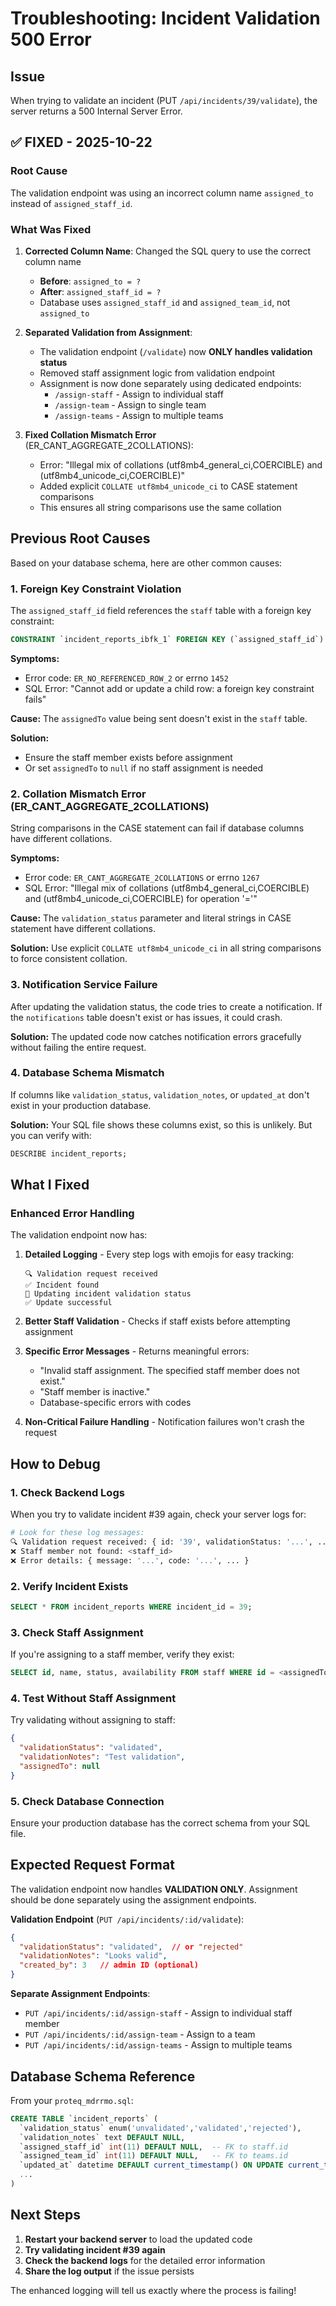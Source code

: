# Troubleshooting: Incident Validation 500 Error

## Issue
When trying to validate an incident (PUT `/api/incidents/39/validate`), the server returns a 500 Internal Server Error.

## ✅ FIXED - 2025-10-22

### Root Cause
The validation endpoint was using an incorrect column name `assigned_to` instead of `assigned_staff_id`.

### What Was Fixed

1. **Corrected Column Name**: Changed the SQL query to use the correct column name
   - **Before**: `assigned_to = ?`
   - **After**: `assigned_staff_id = ?`
   - Database uses `assigned_staff_id` and `assigned_team_id`, not `assigned_to`

2. **Separated Validation from Assignment**: 
   - The validation endpoint (`/validate`) now **ONLY handles validation status**
   - Removed staff assignment logic from validation endpoint
   - Assignment is now done separately using dedicated endpoints:
     - `/assign-staff` - Assign to individual staff
     - `/assign-team` - Assign to single team  
     - `/assign-teams` - Assign to multiple teams

3. **Fixed Collation Mismatch Error** (ER_CANT_AGGREGATE_2COLLATIONS):
   - Error: "Illegal mix of collations (utf8mb4_general_ci,COERCIBLE) and (utf8mb4_unicode_ci,COERCIBLE)"
   - Added explicit `COLLATE utf8mb4_unicode_ci` to CASE statement comparisons
   - This ensures all string comparisons use the same collation

## Previous Root Causes

Based on your database schema, here are other common causes:

### 1. **Foreign Key Constraint Violation**
The `assigned_staff_id` field references the `staff` table with a foreign key constraint:
```sql
CONSTRAINT `incident_reports_ibfk_1` FOREIGN KEY (`assigned_staff_id`) REFERENCES `staff` (`id`)
```

**Symptoms:**
- Error code: `ER_NO_REFERENCED_ROW_2` or errno `1452`
- SQL Error: "Cannot add or update a child row: a foreign key constraint fails"

**Cause:** The `assignedTo` value being sent doesn't exist in the `staff` table.

**Solution:** 
- Ensure the staff member exists before assignment
- Or set `assignedTo` to `null` if no staff assignment is needed

### 2. **Collation Mismatch Error** (ER_CANT_AGGREGATE_2COLLATIONS)
String comparisons in the CASE statement can fail if database columns have different collations.

**Symptoms:**
- Error code: `ER_CANT_AGGREGATE_2COLLATIONS` or errno `1267`
- SQL Error: "Illegal mix of collations (utf8mb4_general_ci,COERCIBLE) and (utf8mb4_unicode_ci,COERCIBLE) for operation '='"

**Cause:** The `validation_status` parameter and literal strings in CASE statement have different collations.

**Solution:** Use explicit `COLLATE utf8mb4_unicode_ci` in all string comparisons to force consistent collation.

### 3. **Notification Service Failure**
After updating the validation status, the code tries to create a notification. If the `notifications` table doesn't exist or has issues, it could crash.

**Solution:** The updated code now catches notification errors gracefully without failing the entire request.

### 4. **Database Schema Mismatch**
If columns like `validation_status`, `validation_notes`, or `updated_at` don't exist in your production database.

**Solution:** Your SQL file shows these columns exist, so this is unlikely. But you can verify with:
```sql
DESCRIBE incident_reports;
```

## What I Fixed

### Enhanced Error Handling
The validation endpoint now has:

1. **Detailed Logging** - Every step logs with emojis for easy tracking:
   ```
   🔍 Validation request received
   ✅ Incident found
   📝 Updating incident validation status
   ✅ Update successful
   ```

2. **Better Staff Validation** - Checks if staff exists before attempting assignment

3. **Specific Error Messages** - Returns meaningful errors:
   - "Invalid staff assignment. The specified staff member does not exist."
   - "Staff member is inactive."
   - Database-specific errors with codes

4. **Non-Critical Failure Handling** - Notification failures won't crash the request

## How to Debug

### 1. Check Backend Logs
When you try to validate incident #39 again, check your server logs for:

```bash
# Look for these log messages:
🔍 Validation request received: { id: '39', validationStatus: '...', ... }
❌ Staff member not found: <staff_id>
❌ Error details: { message: '...', code: '...', ... }
```

### 2. Verify Incident Exists
```sql
SELECT * FROM incident_reports WHERE incident_id = 39;
```

### 3. Check Staff Assignment
If you're assigning to a staff member, verify they exist:
```sql
SELECT id, name, status, availability FROM staff WHERE id = <assignedTo_value>;
```

### 4. Test Without Staff Assignment
Try validating without assigning to staff:
```json
{
  "validationStatus": "validated",
  "validationNotes": "Test validation",
  "assignedTo": null
}
```

### 5. Check Database Connection
Ensure your production database has the correct schema from your SQL file.

## Expected Request Format

The validation endpoint now handles **VALIDATION ONLY**. Assignment should be done separately using the assignment endpoints.

**Validation Endpoint** (`PUT /api/incidents/:id/validate`):
```json
{
  "validationStatus": "validated",  // or "rejected"
  "validationNotes": "Looks valid",
  "created_by": 3   // admin ID (optional)
}
```

**Separate Assignment Endpoints**:
- `PUT /api/incidents/:id/assign-staff` - Assign to individual staff member
- `PUT /api/incidents/:id/assign-team` - Assign to a team
- `PUT /api/incidents/:id/assign-teams` - Assign to multiple teams

## Database Schema Reference

From your `proteq_mdrrmo.sql`:

```sql
CREATE TABLE `incident_reports` (
  `validation_status` enum('unvalidated','validated','rejected'),
  `validation_notes` text DEFAULT NULL,
  `assigned_staff_id` int(11) DEFAULT NULL,  -- FK to staff.id
  `assigned_team_id` int(11) DEFAULT NULL,   -- FK to teams.id
  `updated_at` datetime DEFAULT current_timestamp() ON UPDATE current_timestamp(),
  ...
)
```

## Next Steps

1. **Restart your backend server** to load the updated code
2. **Try validating incident #39 again**
3. **Check the backend logs** for the detailed error information
4. **Share the log output** if the issue persists

The enhanced logging will tell us exactly where the process is failing!

